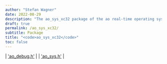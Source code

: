 ```yaml
---
author: "Stefan Wagner"
date: 2022-08-29
description: "The ao_sys_xc32 package of the ao real-time operating system."
draft: true
permalink: /ao_sys_xc32/ 
subtitle: Package
title: "<code>ao_sys_xc32</code>"
toc: false
---
```


| ['ao_debug.h'](ao_debug.h.md) |
| ['ao_sys.h'](ao_sys.h.md) |
